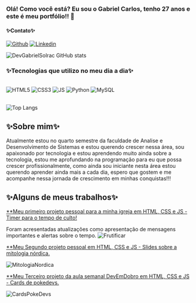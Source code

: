 ### Olá! Como você está? Eu sou o Gabriel Carlos, tenho 27 anos e este é meu portfólio!! 👋

#### ✨Contato✨

[![Github](	https://img.shields.io/badge/WhatsApp-25D366?style=for-the-badge&logo=whatsapp&logoColor=white)](https://wa.me/5511943027402)
[![Linkedin](https://img.shields.io/badge/LinkedIn-0077B5?style=for-the-badge&logo=linkedin&logoColor=white)](https://www.linkedin.com/in/gabriel-carlos-4a51262a7/)

![DevGabrielSolrac GitHub stats](https://github-readme-stats.vercel.app/api?username=DevGabrielSolrac&show_icons=true&theme=dracula)

### ✨Tecnologias que utilizo no meu dia a dia✨
<div style="display: inline_block"><br/>
    <img aling= "center" alt= "HTML5" src= "https://img.shields.io/badge/HTML5-E34F26?style=flat&logo=html5&logoColor=white">
    <img aling= "center" alt= "CSS3" src= "https://img.shields.io/badge/CSS3-1572B6?style=flat&logo=css3&logoColor=white">
    <img aling= "center" alt= "JS" src= "https://img.shields.io/badge/JavaScript-323330?style=flat&logo=javascript&logoColor=F7DF1E">
    <img aling= "center" alt= "Python" src= "https://img.shields.io/badge/Python-14354C?style=flat&logo=python&logoColor=white">
    <img aling= "center" alt= "MySQL" src= "https://img.shields.io/badge/MySQL-4479A1?style=flat&logo=mysql&logoColor=white">
    
</div><br/>

![Top Langs](https://github-readme-stats.vercel.app/api/top-langs/?username=DevGabrielSolrac&layout=compact)

## ✨Sobre mim✨

Atualmente estou no quarto semestre da faculdade de Analise e Desenvolvimento de Sistemas e estou querendo crescer nessa área, sou apaixonado por tecnologia e estou aprendendo muito ainda sobre a tecnologia, estou me aprofundando na programação para eu que possa crescer profissionalmente, como ainda sou iniciante nesta área estou querendo aprender ainda mais a cada dia, espero que gostem e me acompanhe nessa jornada de crescimento em minhas conquistas!!!

## ✨Alguns de meus trabalhos✨
[**Meu primeiro projeto pessoal para a minha igreja em HTML, CSS e JS  - Timer para o tempo de culto!](https://devgabrielsolrac.github.io/FrutificarTimer/)
<div>
    Foram acresentadas atualizações como apresentação de mensagens importantes e alertas sobre o tempo.
    <img aling="center" alt="Frutificar" src="https://thumbs2.imgbox.com/ed/30/F5Ljoh4e_t.png">
</div>

[**Meu Segundo projeto pessoal em HTML, CSS e JS - Slides sobre a mitologia nórdica.](https://devgabrielsolrac.github.io/MitologiaNordica/)
<div>
    <img align="center" alt="MitologiaNordica" src="https://thumbs2.imgbox.com/9a/03/dyXg5w3L_t.png">
</div>

[**Meu Terceiro projeto da aula semanal DevEmDobro em HTML, CSS e JS - Cards de pokedevs.](https://devgabrielsolrac.github.io/Pokedevs/)
<div>
    <img align="center" alt="CardsPokeDevs" src="https://thumbs2.imgbox.com/9b/08/HP3UxEnh_t.png">
</div>
